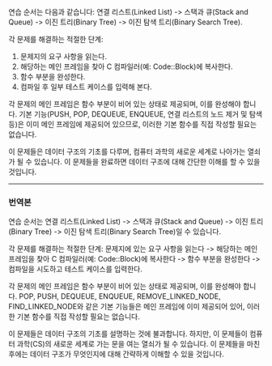 연습 순서는 다음과 같습니다: 연결 리스트(Linked List) -> 스택과 큐(Stack and Queue) -> 이진 트리(Binary Tree) -> 이진 탐색 트리(Binary Search Tree).

각 문제를 해결하는 적절한 단계:
1. 문제지의 요구 사항을 읽는다.
2. 해당하는 메인 프레임을 찾아 C 컴파일러(예: Code::Block)에 복사한다.
3. 함수 부분을 완성한다.
4. 컴파일 후 일부 테스트 케이스를 입력해 본다.

각 문제의 메인 프레임은 함수 부분이 비어 있는 상태로 제공되며, 이를 완성해야 합니다. 기본 기능(PUSH, POP, DEQUEUE, ENQUEUE, 연결 리스트의 노드 제거 및 탐색 등)은 이미 메인 프레임에 제공되어 있으므로, 이러한 기본 함수를 직접 작성할 필요는 없습니다.

이 문제들은 데이터 구조의 기초를 다루며, 컴퓨터 과학의 새로운 세계로 나아가는 열쇠가 될 수 있습니다. 이 문제들을 완료하면 데이터 구조에 대해 간단한 이해를 할 수 있을 것입니다.

<hr> 
<h3>번역본</h3>
연습 순서는 연결 리스트(Linked List) -> 스택과 큐(Stack and Queue) -> 이진 트리(Binary Tree) -> 이진 탐색 트리(Binary Search Tree)일 수 있습니다.

각 문제를 해결하는 적절한 단계: 문제지에 있는 요구 사항을 읽는다 -> 해당하는 메인 프레임을 찾아 C 컴파일러(예: Code::Block)에 복사한다 -> 함수 부분을 완성한다 -> 컴파일을 시도하고 테스트 케이스를 입력한다.

각 문제의 메인 프레임은 함수 부분이 비어 있는 상태로 제공되며, 이를 완성해야 합니다. POP, PUSH, DEQUEUE, ENQUEUE, REMOVE_LINKED_NODE, FIND_LINKED_NODE와 같은 기본 기능들은 메인 프레임에 이미 제공되어 있어, 이러한 기본 함수를 직접 작성할 필요는 없습니다.

이 문제들은 데이터 구조의 기초를 설명하는 것에 불과합니다. 하지만, 이 문제들이 컴퓨터 과학(CS)의 새로운 세계로 가는 문을 여는 열쇠가 될 수 있습니다. 이 문제들을 마친 후에는 데이터 구조가 무엇인지에 대해 간략하게 이해할 수 있을 것입니다.
